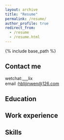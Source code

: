 ```yaml
---
layout: archive
title: "Resume"
permalink: /resume/
author_profile: true
redirect_from:
  - /resume
  - /resume.html
---
```


{% include base_path %}

[comment]: <> (This is a comment, it will not be included)
[comment]: <> (in  the output file unless you use it in)
[comment]: <> (a reference style link.)
[//]: <> (This is also a comment.)
[//]: # (This may be the most platform independent comment)
[//]: <> (I received my B.S in EE from Hubei Engineering University and receive my M in EECS from Shanghai Maritime University.)  

Contact me  
------    
wetchat:___lix        
email  :hblijinwen@126.com     

Education
------


Work experience
------


Skills
------







